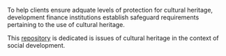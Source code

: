 To help clients ensure adquate levels of protection for cultural heritage, development finance institutions establish safeguard requirements pertaining to the use of cultural heritage.

This [repository](https://github.com/aaronkyle/social-development/tree/master/context/thematic-issues/cultural-heritage) is dedicated is issues of cultural heritage in the context of social development.
